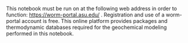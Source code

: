 This notebook must be run on at the following web address in order to function: https://worm-portal.asu.edu/ . Registration and use of a worm-portal account is free. This online platform provides packages and thermodynamic databases required for the geochemical modeling performed in this notebook.
